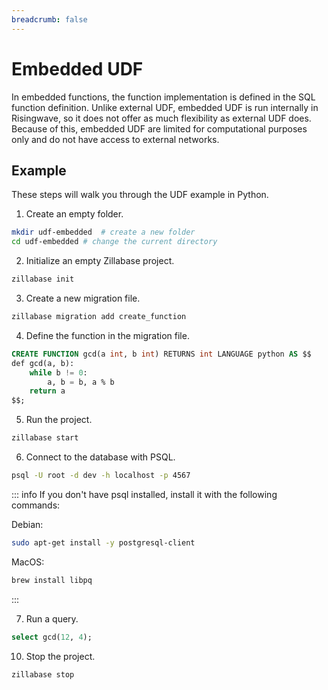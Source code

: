 ```yaml
---
breadcrumb: false
---
```


# Embedded UDF

In embedded functions, the function implementation is defined in the SQL function definition. Unlike external UDF, embedded UDF is run internally in Risingwave, so it does not offer as much flexibility as external UDF does. Because of this, embedded UDF are limited for computational purposes only and do not have access to external networks.

## Example

These steps will walk you through the UDF example in Python.

1. Create an empty folder.

```sh
mkdir udf-embedded  # create a new folder
cd udf-embedded # change the current directory
```

2. Initialize an empty Zillabase project.

```sh
zillabase init
```

3. Create a new migration file.

```sh
zillabase migration add create_function
```

4. Define the function in the migration file.

```sql
CREATE FUNCTION gcd(a int, b int) RETURNS int LANGUAGE python AS $$
def gcd(a, b):
    while b != 0:
        a, b = b, a % b
    return a
$$;
```

5. Run the project.

```sh
zillabase start
```

6. Connect to the database with PSQL.

```sh
psql -U root -d dev -h localhost -p 4567
```

::: info
If you don't have psql installed, install it with the following commands:

Debian:

```sh
sudo apt-get install -y postgresql-client
```

MacOS:

```sh
brew install libpq
```

:::

7. Run a query.

```sql
select gcd(12, 4);
```

10. Stop the project.

```sh
zillabase stop
```